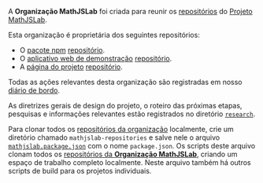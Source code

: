 A **Organização MathJSLab** foi criada para reunir os [repositórios](https://github.com/orgs/MathJSLab/repositories) do [Projeto MathJSLab](https://mathjslab.com/).

Esta organização é proprietária dos seguintes repositórios:
- O [pacote npm](https://www.npmjs.com/package/mathjslab) [repositório](https://github.com/MathJSLab/mathjslab).
- O [aplicativo web de demonstração](https://app.mathjslab.com) [repositório](https://github.com/MathJSLab/mathjslab-app).
- A [página do projeto](https://mathjslab.com) [repositório](https://github.com/MathJSLab/mathjslab-www).

Todas as ações relevantes desta organização são registradas em nosso [diário de bordo](../LOGBOOK.md).

As diretrizes gerais de design do projeto, o roteiro das próximas etapas, pesquisas e informações relevantes estão registrados no diretório [`research`](https://github.com/MathJSLab/.github/tree/main/research).

Para clonar todos os [repositórios da organização](https://github.com/orgs/MathJSLab/repositories) localmente, crie um diretório chamado `mathjslab-repositories` e salve nele o arquivo [`mathjslab.package.json`](https://github.com/MathJSLab/.github/blob/main/data/mathjslab.package.json) com o nome `package.json`. Os scripts deste arquivo clonam todos os [repositórios da **Organização MathJSLab**](https://github.com/orgs/MathJSLab/repositories), criando um espaço de trabalho completo localmente. Neste arquivo também há outros scripts de build para os projetos individuais.
